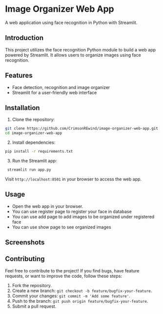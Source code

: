 # Image Organizer Web App

A web application using face recognition in Python with Streamlit.

## Introduction

This project utilizes the face recognition Python module to build a web app powered by Streamlit. It allows users to organize images using face recognition.

## Features

- Face detection, recognition and image organizer
- Streamlit for a user-friendly web interface

## Installation

1. Clone the repository:

```bash
git clone https://github.com/CrimsonREwind/image-organizer-web-app.git
cd image-organizer-web-app
```

2. Install dependencies:

```bash
pip install -r requirements.txt
```

3. Run the Streamlit app:

```bash
 streamlit run app.py
```

Visit `http://localhost:8501` in your browser to access the web app.

 ## Usage

- Open the web app in your browser.
- You can use register page to register your face in database
- You can use add page to add images to be organized under registered face
- You can use show page to see organized images

## Screenshots



## Contributing

Feel free to contribute to the project! If you find bugs, have feature requests, or want to improve the code, follow these steps:

1. Fork the repository.
2. Create a new branch: `git checkout -b feature/bugfix-your-feature`.
3. Commit your changes: `git commit -m 'Add some feature'`.
4. Push to the branch: `git push origin feature/bugfix-your-feature`.
5. Submit a pull request.
